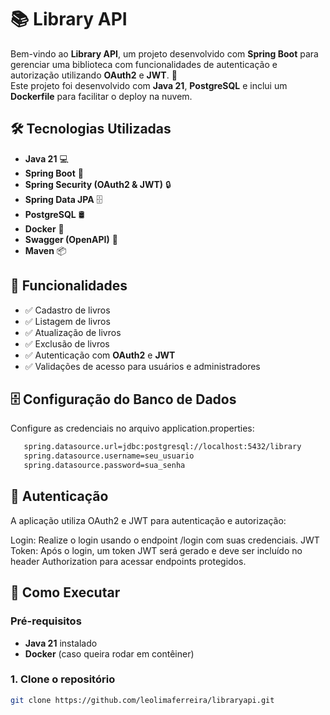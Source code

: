 # 📚 Library API

Bem-vindo ao **Library API**, um projeto desenvolvido com **Spring Boot** para gerenciar uma biblioteca com funcionalidades de autenticação e autorização utilizando **OAuth2** e **JWT**. 🚀  
Este projeto foi desenvolvido com **Java 21**, **PostgreSQL** e inclui um **Dockerfile** para facilitar o deploy na nuvem.

## 🛠️ Tecnologias Utilizadas
- **Java 21** 💻
- **Spring Boot** 🌱
- **Spring Security (OAuth2 & JWT)** 🔒
- **Spring Data JPA** 🗄️
- **PostgreSQL** 🛢️
- **Docker** 🐳
- **Swagger (OpenAPI)** 📖
- **Maven** 📦

## 🚀 Funcionalidades
- ✅ Cadastro de livros  
- ✅ Listagem de livros  
- ✅ Atualização de livros  
- ✅ Exclusão de livros  
- ✅ Autenticação com **OAuth2** e **JWT**  
- ✅ Validações de acesso para usuários e administradores

## 🗄️ Configuração do Banco de Dados
Configure as credenciais no arquivo application.properties:
```sh
   spring.datasource.url=jdbc:postgresql://localhost:5432/library
   spring.datasource.username=seu_usuario
   spring.datasource.password=sua_senha
```


## 🔑 Autenticação
A aplicação utiliza OAuth2 e JWT para autenticação e autorização:

Login: Realize o login usando o endpoint /login com suas credenciais.
JWT Token: Após o login, um token JWT será gerado e deve ser incluído no header Authorization para acessar endpoints protegidos.

## 🔧 Como Executar

### Pré-requisitos
- **Java 21** instalado
- **Docker** (caso queira rodar em contêiner)

### 1. **Clone o repositório**  
   ```sh
   git clone https://github.com/leolimaferreira/libraryapi.git
